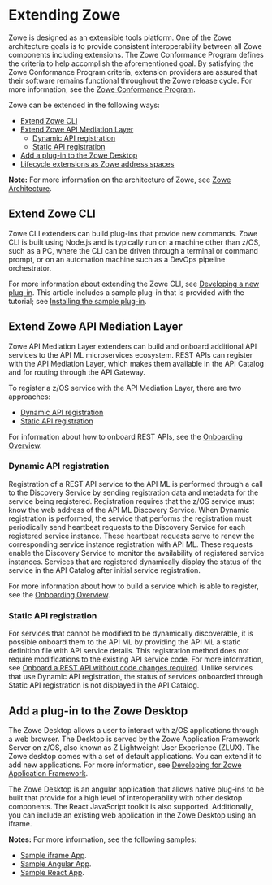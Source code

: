 # Extending Zowe

Zowe is designed as an extensible tools platform. One of the Zowe architecture goals is to provide consistent interoperability between all Zowe components including extensions. The Zowe Conformance Program defines the criteria to help accomplish the aforementioned goal. By satisfying the Zowe Conformance Program criteria, extension providers are assured that their software remains functional throughout the Zowe release cycle. For more information, see the [Zowe Conformance Program](zowe-conformance-program.md).

Zowe can be extended in the following ways:

- [Extend Zowe CLI](#extend-zowe-cli)
- [Extend Zowe API Mediation Layer](#extend-zowe-api-mediation-layer)
  - [Dynamic API registration](#dynamic-api-registration)
  - [Static API registration](#static-api-registration)
- [Add a plug-in to the Zowe Desktop](#add-a-plug-in-to-the-zowe-desktop)
- [Lifecycle extensions as Zowe address spaces](#lifecycle-extensions-as-zowe-address-spaces)

**Note:** For more information on the architecture of Zowe, see [Zowe Architecture](../getting-started/zowe-architecture.md).

## Extend Zowe CLI

Zowe CLI extenders can build plug-ins that provide new commands. Zowe CLI is built using Node.js and is typically run on a machine other than z/OS, such as a PC, where the CLI can be driven through a terminal or command prompt, or on an automation machine such as a DevOps pipeline orchestrator.

For more information about extending the Zowe CLI, see [Developing a new plug-in](extend-cli/cli-developing-a-plugin.md). This article includes a sample plug-in that is provided with the tutorial; see [Installing the sample plug-in](extend-cli/cli-installing-sample-plugin.md).

## Extend Zowe API Mediation Layer 

Zowe API Mediation Layer extenders can build and onboard additional API services to the API ML microservices ecosystem. REST APIs can register with the API Mediation Layer, which makes them available in the API Catalog and for routing through the API Gateway.  

To register a z/OS service with the API Mediation Layer, there are two approaches:
- [Dynamic API registration](#dynamic-api-registration)
- [Static API registration](#static-api-registration)

For information about how to onboard REST APIs, see the [Onboarding Overview](extend-apiml/onboard-overview.md).

### Dynamic API registration

Registration of a REST API service to the API ML is performed through a call to the Discovery Service by sending registration data and metadata for the service being registered. Registration requires that the z/OS service must know the web address of the API ML Discovery Service. When Dynamic registration is performed, the service that performs the registration must periodically send heartbeat requests to the Discovery Service for each registered service instance. These heartbeat requests serve to renew the corresponding service instance registration with API ML. These requests enable the Discovery Service to monitor the availability of registered service instances. Services that are registered dynamically display the status of the service in the API Catalog after initial service registration.

For more information about how to build a service which is able to register, see the [Onboarding Overview](extend-apiml/onboard-overview.md).  

### Static API registration

For services that cannot be modified to be dynamically discoverable, it is possible onboard them to the API ML by providing the API ML a static definition file with API service details. This registration method does not require modifications to the existing API service code. For more information, see [Onboard a REST API without code changes required](extend-apiml/onboard-static-definition.md). Unlike services that use Dynamic API registration, the status of services onboarded through Static API registration is not displayed in the API Catalog.

## Add a plug-in to the Zowe Desktop

The Zowe Desktop allows a user to interact with z/OS applications through a web browser. The Desktop is served by the Zowe Application Framework Server on z/OS, also known as Z Lightweight User Experience (ZLUX). The Zowe desktop comes with a set of default applications. You can extend it to add new applications. For more information, see [Developing for Zowe Application Framework](extend-desktop/mvd-extendingzlux.md).

The Zowe Desktop is an angular application that allows native plug-ins to be built that provide for a high level of interoperability with other desktop components.  The React JavaScript toolkit is also supported. Additionally, you can include an existing web application in the Zowe Desktop using an iframe.

**Notes:** For more information, see the following samples:

- [Sample iframe App](extend-desktop/mvd-extendingzlux.md#sample-iframe-app).
- [Sample Angular App](extend-desktop/mvd-extendingzlux.md#sample-angular-app).
- [Sample React App](extend-desktop/mvd-extendingzlux.md#sample-react-app).
